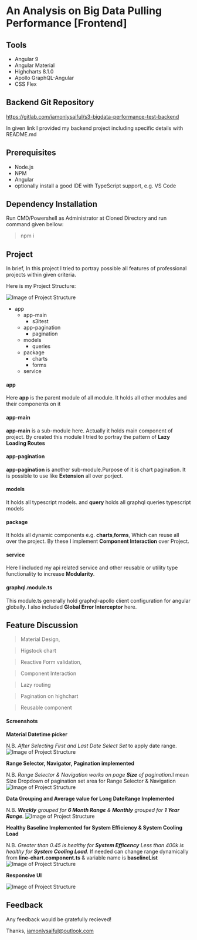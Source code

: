 # An Analysis on Big Data Pulling Performance [Frontend]

## Tools

* Angular 9
* Angular Material
* Highcharts 8.1.0
* Apollo GraphQL-Angular
* CSS Flex 

## Backend Git Repository

https://gitlab.com/iamonlysaiful/s3-bigdata-performance-test-backend

In given link I provided my backend project including specific details with README.md

## Prerequisites

* Node.js
* NPM
* Angular 
* optionally install a good IDE with TypeScript support, e.g. VS Code

##  Dependency Installation

Run CMD/Powershell as Administrator at Cloned Directory and run command given bellow:

> npm i

## Project 

In brief, In this project I tried to portray possible all features of professional projects within given criteria.

Here is my Project Structure:

![Image of Project Structure](src/assets/images/img-1.PNG)

* app
  * app-main
    * s3itest
  * app-pagination
    * pagination
  * models
    * queries
  * package
    * charts
    * forms
  * service

#### app
Here **app** is the parent module of all module. It holds all other modules and their components on it

#### app-main
**app-main** is a sub-module here. Actually it holds main component of project. By created this module 
I tried to portray the pattern of **Lazy Loading Routes** 

#### app-pagination
**app-pagination** is another sub-module.Purpose of it is chart pagination. It is possible to use like **Extension** all over porject. 

#### models
It holds all typescript models. and **query** holds all graphql queries typescript models 

#### package
It holds all dynamic components e.g. **charts**,**forms**, Which can reuse all over the project. By these I implement **Component Interaction** 
over Project.
 
#### service
Here I included my api related service and other reusable or utility type functionality to increase **Modularity**.

#### graphql.module.ts
This module.ts generally hold graphql-apollo client configuration for angular globally.
I also included **Global Error Interceptor** here.

## Feature Discussion

> Material Design,

> Higstock chart

> Reactive Form validation, 

> Component Interaction

> Lazy routing

> Pagination on highchart

> Reusable component



#### Screenshots

**Material Datetime picker**

N.B. *After Selecting First and Last Date Select Set* to apply date range.
![Image of Project Structure](src/assets/images/img-2.png)

**Range Selector, Navigator, Pagination implemented**

N.B. *Range Selector & Navigation works on page **Size** of pagination*.I mean Size Dropdown of pagination set area for Range Selector & Navigation
![Image of Project Structure](src/assets/images/img-3.png)

**Data Grouping and Average value for Long DateRange Implemented**

N.B. ***Weekly** grouped for **6 Month Range** & **Monthly** grouped for **1 Year Range***.
![Image of Project Structure](src/assets/images/img-4.png)

**Healthy Baseline Implemented for System Efficiency & System Cooling Load**

N.B. *Greater than 0.45 is healthy for **System Efficency** Less than 400k is healthy for **System Cooling Load**.*
If needed can change range dynamically from **line-chart.component.ts** & variable name is **baselineList**
![Image of Project Structure](src/assets/images/img-5.png)

**Responsive UI**

![Image of Project Structure](src/assets/images/img-6.png)

## Feedback

Any feedback would be gratefully recieved!

Thanks, iamonlysaiful@outlook.com